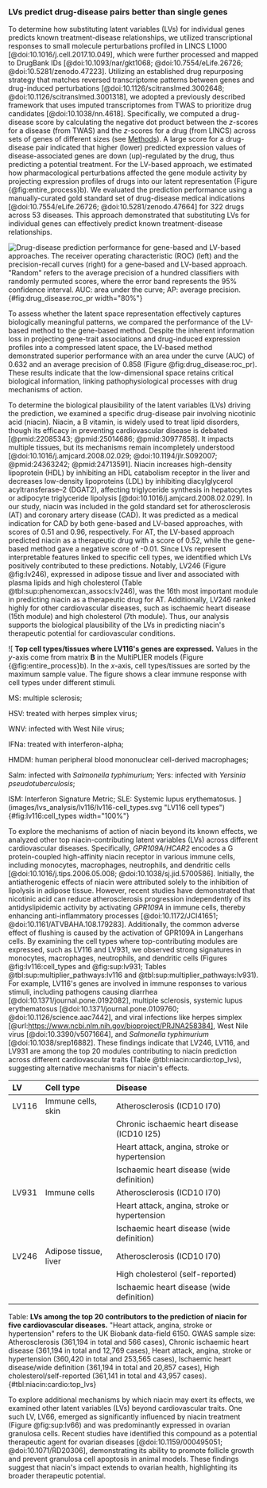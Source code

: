 ### LVs predict drug-disease pairs better than single genes

To determine how substituting latent variables (LVs) for individual genes predicts known treatment-disease relationships, we utilized transcriptional responses to small molecule perturbations profiled in LINCS L1000 [@doi:10.1016/j.cell.2017.10.049], which were further processed and mapped to DrugBank IDs [@doi:10.1093/nar/gkt1068; @doi:10.7554/eLife.26726; @doi:10.5281/zenodo.47223].
Utilizing an established drug repurposing strategy that matches reversed transcriptome patterns between genes and drug-induced perturbations [@doi:10.1126/scitranslmed.3002648; @doi:10.1126/scitranslmed.3001318], we adopted a previously described framework that uses imputed transcriptomes from TWAS to prioritize drug candidates [@doi:10.1038/nn.4618].
Specifically, we computed a drug-disease score by calculating the negative dot product between the $z$-scores for a disease (from TWAS) and the $z$-scores for a drug (from LINCS) across sets of genes of different sizes (see [Methods](#sec:methods:drug)).
A large score for a drug-disease pair indicated that higher (lower) predicted expression values of disease-associated genes are down (up)-regulated by the drug, thus predicting a potential treatment.
For the LV-based approach, we estimated how pharmacological perturbations affected the gene module activity by projecting expression profiles of drugs into our latent representation (Figure {@fig:entire_process}b).
We evaluated the prediction performance using a manually-curated gold standard set of drug-disease medical indications [@doi:10.7554/eLife.26726; @doi:10.5281/zenodo.47664] for 322 drugs across 53 diseases.
This approach demonstrated that substituting LVs for individual genes can effectively predict known treatment-disease relationships.


![
**Drug-disease prediction performance for gene-based and LV-based approaches.**
The receiver operating characteristic (ROC) (left) and the precision-recall curves (right) for a gene-based and LV-based approach.
"Random" refers to the average precision of a hundred classifiers with randomly permuted scores, where the error band represents the 95% confidence interval.
AUC: area under the curve; AP: average precision.
](images/drug_disease_prediction/roc_pr_curves.svg "ROC-PR curves for drug-disease prediction"){#fig:drug_disease:roc_pr width="80%"}


To assess whether the latent space representation effectively captures biologically meaningful patterns, we compared the performance of the LV-based method to the gene-based method.
Despite the inherent information loss in projecting gene-trait associations and drug-induced expression profiles into a compressed latent space, the LV-based method demonstrated superior performance with an area under the curve (AUC) of 0.632 and an average precision of 0.858 (Figure @fig:drug_disease:roc_pr).
These results indicate that the low-dimensional space retains critical biological information, linking pathophysiological processes with drug mechanisms of action.


To determine the biological plausibility of the latent variables (LVs) driving the prediction, we examined a specific drug-disease pair involving nicotinic acid (niacin).
Niacin, a B vitamin, is widely used to treat lipid disorders, though its efficacy in preventing cardiovascular disease is debated [@pmid:22085343; @pmid:25014686; @pmid:30977858].
It impacts multiple tissues, but its mechanisms remain incompletely understood [@doi:10.1016/j.amjcard.2008.02.029; @doi:10.1194/jlr.S092007; @pmid:24363242; @pmid:24713591].
Niacin increases high-density lipoprotein (HDL) by inhibiting an HDL catabolism receptor in the liver and decreases low-density lipoproteins (LDL) by inhibiting diacylglycerol acyltransferase–2 (DGAT2), affecting triglyceride synthesis in hepatocytes or adipocyte triglyceride lipolysis [@doi:10.1016/j.amjcard.2008.02.029].
In our study, niacin was included in the gold standard set for atherosclerosis (AT) and coronary artery disease (CAD).
It was predicted as a medical indication for CAD by both gene-based and LV-based approaches, with scores of 0.51 and 0.96, respectively.
For AT, the LV-based approach predicted niacin as a therapeutic drug with a score of 0.52, while the gene-based method gave a negative score of -0.01.
Since LVs represent interpretable features linked to specific cell types, we identified which LVs positively contributed to these predictions.
Notably, LV246 (Figure @fig:lv246), expressed in adipose tissue and liver and associated with plasma lipids and high cholesterol (Table @tbl:sup:phenomexcan_assocs:lv246), was the 16th most important module in predicting niacin as a therapeutic drug for AT.
Additionally, LV246 ranked highly for other cardiovascular diseases, such as ischaemic heart disease (15th module) and high cholesterol (7th module).
Thus, our analysis supports the biological plausibility of the LVs in predicting niacin's therapeutic potential for cardiovascular conditions.

![
**Top cell types/tissues where LV116's genes are expressed.**
Values in the $y$-axis come from matrix $\mathbf{B}$ in the MultiPLIER models (Figure {@fig:entire_process}b).
In the $x$-axis, cell types/tissues are sorted by the maximum sample value.
The figure shows a clear immune response with cell types under different stimuli.
<!-- https://trace.ncbi.nlm.nih.gov/Traces/sra/?study=SRP045500 -->
MS: multiple sclerosis;
<!-- https://trace.ncbi.nlm.nih.gov/Traces/sra/?study=SRP045569 -->
<!-- PBMCs: peripheral blood mononuclear cells; -->
HSV: treated with herpes simplex virus;
<!-- https://trace.ncbi.nlm.nih.gov/Traces/sra/?study=SRP015670 -->
WNV: infected with West Nile virus;
<!-- https://trace.ncbi.nlm.nih.gov/Traces/sra/?study=SRP062958 -->
IFNa: treated with interferon-alpha;
<!-- https://trace.ncbi.nlm.nih.gov/Traces/sra/?study=SRP039361 -->
HMDM: human peripheral blood mononuclear cell-derived macrophages;
<!-- IPSDM: human induced pluripotent stem cell-derived macrophages; -->
<!-- https://trace.ncbi.nlm.nih.gov/Traces/sra/?study=SRP056733 -->
Salm: infected with *Salmonella typhimurium*;
Yers: infected with *Yersinia pseudotuberculosis*;
<!-- https://trace.ncbi.nlm.nih.gov/Traces/sra/?study=SRP062966 -->
ISM: Interferon Signature Metric;
SLE: Systemic lupus erythematosus.
](images/lvs_analysis/lv116/lv116-cell_types.svg "LV116 cell types"){#fig:lv116:cell_types width="100%"}



To explore the mechanisms of action of niacin beyond its known effects, we analyzed other top niacin-contributing latent variables (LVs) across different cardiovascular diseases.
Specifically, *GPR109A/HCAR2* encodes a G protein-coupled high-affinity niacin receptor in various immune cells, including monocytes, macrophages, neutrophils, and dendritic cells [@doi:10.1016/j.tips.2006.05.008; @doi:10.1038/sj.jid.5700586].
Initially, the antiatherogenic effects of niacin were attributed solely to the inhibition of lipolysis in adipose tissue.
However, recent studies have demonstrated that nicotinic acid can reduce atherosclerosis progression independently of its antidyslipidemic activity by activating *GPR109A* in immune cells, thereby enhancing anti-inflammatory processes [@doi:10.1172/JCI41651; @doi:10.1161/ATVBAHA.108.179283].
Additionally, the common adverse effect of flushing is caused by the activation of GPR109A in Langerhans cells.
By examining the cell types where top-contributing modules are expressed, such as LV116 and LV931, we observed strong signatures in monocytes, macrophages, neutrophils, and dendritic cells (Figures @fig:lv116:cell_types and @fig:sup:lv931; Tables @tbl:sup:multiplier_pathways:lv116 and @tbl:sup:multiplier_pathways:lv931).
For example, LV116's genes are involved in immune responses to various stimuli, including pathogens causing diarrhea [@doi:10.1371/journal.pone.0192082], multiple sclerosis, systemic lupus erythematosus [@doi:10.1371/journal.pone.0109760; @doi:10.1126/science.aac7442], and viral infections like herpes simplex [@url:https://www.ncbi.nlm.nih.gov/bioproject/PRJNA258384], West Nile virus [@doi:10.3390/v5071664], and *Salmonella typhimurium* [@doi:10.1038/srep16882].
These findings indicate that LV246, LV116, and LV931 are among the top 20 modules contributing to niacin prediction across different cardiovascular traits (Table @tbl:niacin:cardio:top_lvs), suggesting alternative mechanisms for niacin's effects.


<!-- niacin:cardiovascular:top_lvs:start DISABLE NOW, BUT HAS TO BE ADDED THE "end" version just below to update table -->
| LV    | Cell type             | Disease                                      |
|:------|:----------------------|:---------------------------------------------|
| LV116 | Immune cells, skin    | Atherosclerosis (ICD10 I70)                  |
|       |                       | Chronic ischaemic heart disease (ICD10 I25)  |
|       |                       | Heart attack, angina, stroke or hypertension |
|       |                       | Ischaemic heart disease (wide definition)    |
| LV931 | Immune cells          | Atherosclerosis (ICD10 I70)                  |
|       |                       | Heart attack, angina, stroke or hypertension |
|       |                       | Ischaemic heart disease (wide definition)    |
| LV246 | Adipose tissue, liver | Atherosclerosis (ICD10 I70)                  |
|       |                       | High cholesterol (self-reported)             |
|       |                       | Ischaemic heart disease (wide definition)    |

Table: **LVs among the top 20 contributors to the prediction of niacin for five cardiovascular diseases.** "Heart attack, angina, stroke or hypertension" refers to the UK Biobank data-field 6150. GWAS sample size: Atherosclerosis (361,194 in total and 566 cases), Chronic ischaemic heart disease (361,194 in total and 12,769 cases), Heart attack, angina, stroke or hypertension (360,420 in total and 253,565 cases), Ischaemic heart disease/wide definition (361,194 in total and 20,857 cases), High cholesterol/self-reported (361,141 in total and 43,957 cases).  {#tbl:niacin:cardio:top_lvs}


To explore additional mechanisms by which niacin may exert its effects, we examined other latent variables (LVs) beyond cardiovascular traits.
One such LV, LV66, emerged as significantly influenced by niacin treatment (Figure @fig:sup:lv66) and was predominantly expressed in ovarian granulosa cells.
Recent studies have identified this compound as a potential therapeutic agent for ovarian diseases [@doi:10.1159/000495051; @doi:10.1071/RD20306], demonstrating its ability to promote follicle growth and prevent granulosa cell apoptosis in animal models.
These findings suggest that niacin's impact extends to ovarian health, highlighting its broader therapeutic potential.

